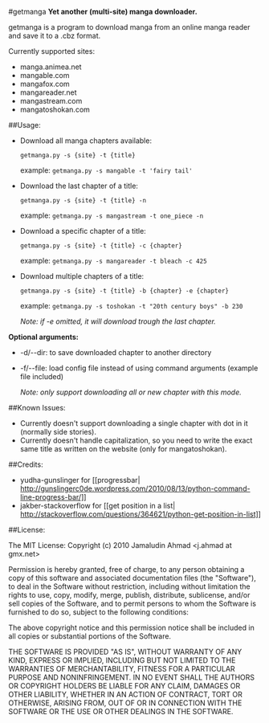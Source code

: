 #getmanga
**Yet another (multi-site) manga downloader.**

getmanga is a program to download manga from an online manga reader
and save it to a .cbz format.

Currently supported sites:

* manga.animea.net
* mangable.com
* mangafox.com
* mangareader.net
* mangastream.com
* mangatoshokan.com

##Usage:
* Download all manga chapters available:

  `getmanga.py -s {site} -t {title}`

  example: `getmanga.py -s mangable -t 'fairy tail'`

* Download the last chapter of a title:

  `getmanga.py -s {site} -t {title} -n`

  example: `getmanga.py -s mangastream -t one_piece -n`

* Download a specific chapter of a title:

  `getmanga.py -s {site} -t {title} -c {chapter}`

   example: `getmanga.py -s mangareader -t bleach -c 425`

* Download multiple chapters of a title:

  `getmanga.py -s {site} -t {title} -b {chapter} -e {chapter}`

  example: `getmanga.py -s toshokan -t "20th century boys" -b 230`

  *Note: if -e omitted, it will download trough the last chapter.*

**Optional arguments:**

* -d/--dir: to save downloaded chapter to another directory
* -f/--file: load config file instead of using command arguments
  (example file included)

  *Note: only support downloading all or new chapter with this mode.*

##Known Issues:
* Currently doesn't support downloading a single chapter with dot
  in it (normally side stories).
* Currently doesn't handle capitalization, so you need to write
  the exact same title as written on the website (only for mangatoshokan).

##Credits:
* yudha-gunslinger for [[progressbar|
  http://gunslingerc0de.wordpress.com/2010/08/13/python-command-line-progress-bar/]]
* jakber-stackoverflow for [[get position in a list|
  http://stackoverflow.com/questions/364621/python-get-position-in-list]]

##License:

The MIT License:
Copyright (c) 2010 Jamaludin Ahmad <j.ahmad at gmx.net>

Permission is hereby granted, free of charge, to any person obtaining a copy
of this software and associated documentation files (the "Software"), to deal
in the Software without restriction, including without limitation the rights
to use, copy, modify, merge, publish, distribute, sublicense, and/or sell
copies of the Software, and to permit persons to whom the Software is
furnished to do so, subject to the following conditions:

The above copyright notice and this permission notice shall be included in
all copies or substantial portions of the Software.

THE SOFTWARE IS PROVIDED "AS IS", WITHOUT WARRANTY OF ANY KIND, EXPRESS OR
IMPLIED, INCLUDING BUT NOT LIMITED TO THE WARRANTIES OF MERCHANTABILITY,
FITNESS FOR A PARTICULAR PURPOSE AND NONINFRINGEMENT. IN NO EVENT SHALL THE
AUTHORS OR COPYRIGHT HOLDERS BE LIABLE FOR ANY CLAIM, DAMAGES OR OTHER
LIABILITY, WHETHER IN AN ACTION OF CONTRACT, TORT OR OTHERWISE, ARISING FROM,
OUT OF OR IN CONNECTION WITH THE SOFTWARE OR THE USE OR OTHER DEALINGS IN
THE SOFTWARE.
